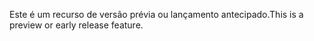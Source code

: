 <span data-ttu-id="5f7d5-101">Este é um recurso de versão prévia ou lançamento antecipado.</span><span class="sxs-lookup"><span data-stu-id="5f7d5-101">This is a preview or early release feature.</span></span>